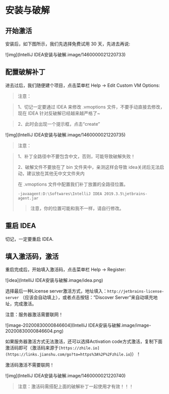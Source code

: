 # 安装与破解

## 开始激活

安装后，如下图所示，我们先选择免费试用 30 天，先进去再说:

![img](IntelliJ IDEA安装与破解.image/1460000021220733)

## 配置破解补丁

进去过后，我们随便建个项目，点击菜单栏 Help -> Edit Custom VM Options:

> 注意：

> 1、切记一定要通过 IDEA 来修改 .vmoptions 文件，不要手动直接去修改，现在 IDEA 针对反破解已经越来越严格了~

> 2、此时会出现一个提示框，点击“create”

![img](IntelliJ IDEA安装与破解.image/1460000021220735)

> 注意：

> 1、补丁全路径中不要包含中文，否则，可能导致破解失败！
>
> 2、破解文件不要放在了 bin 文件夹中，亲测这样会导致 idea关闭后无法启动，建议放在其他无中文文件夹内
>
> 在 .vmoptions 文件中配置我们补丁放置的全路径位置。
>
> ```
> -javaagent:D:\Softwares\IntelliJ IDEA 2019.3.5\jetbrains-agent.jar
> ```
>
> > 注意，你的位置可能和我不一样，请自行修改。

## 重启 IDEA

切记，一定要重启 IDEA.

## 填入激活码，激活

重启完成后，开始填入激活码，点击菜单栏 Help -> Register:

![idea](IntelliJ IDEA安装与破解.image/idea.png)

选择最后一种License server激活方式，地址填入：`http://jetbrains-license-server` （应该会自动填上），或者点击按钮：”Discover Server”来自动填充地址，完成激活。

注意：服务器激活需要联网！

![image-20200830000846604](IntelliJ IDEA安装与破解.image/image-20200830000846604.png)

如果服务器激活方式无法激活，还可以选择Activation code方式激活，复制下面激活码即可（激活码来源于`[https://zhile.io](https://links.jianshu.com/go?to=https%3A%2F%2Fzhile.io`)）！

激活码激活不需要联网！

![img](IntelliJ IDEA安装与破解.image/1460000021220740)

> 注意：激活码需搭配上面的破解补丁一起使用才有效！！！